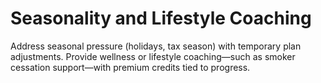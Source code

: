 # Seasonality and Lifestyle Coaching

Address seasonal pressure (holidays, tax season) with temporary plan adjustments. Provide wellness or lifestyle coaching—such as smoker cessation support—with premium credits tied to progress.
